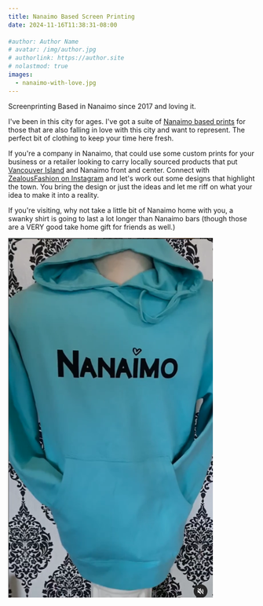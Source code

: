 ```yaml
---
title: Nanaimo Based Screen Printing
date: 2024-11-16T11:38:31-08:00

#author: Author Name
# avatar: /img/author.jpg
# authorlink: https://author.site
# nolastmod: true
images: 
  - nanaimo-with-love.jpg
---
```


Screenprinting Based in Nanaimo since 2017 and loving it.

I've been in this city for ages.  I've got a suite of [Nanaimo based prints](/tags/nanaimo/) for those that are also falling in love with this city and want to represent.  The perfect bit of clothing to keep your time here fresh.

If you're a company in Nanaimo, that could use some custom prints for your business or a retailer looking to carry locally sourced products that put [Vancouver Island](/tags/vancouver-island) and Nanaimo front and center.  Connect with [ZealousFashion on Instagram](https://www.instagram.com/zealousfashion/) and let's work out some designs that highlight the town.  You bring the design or just the ideas and let me riff on what your idea to make it into a reality.

If you're visiting, why not take a little bit of Nanaimo home with you, a swanky shirt is going to last a lot longer than Nanaimo bars (though those are a VERY good take home gift for friends as well.)

![Nanaimo, with Love](nanaimo-with-love.jpg)





<!--more-->
